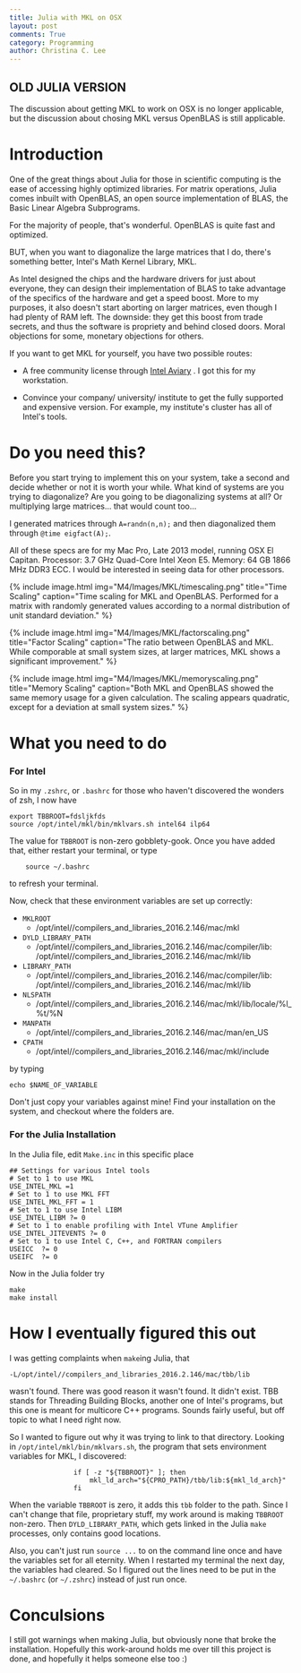 ```yaml
---
title: Julia with MKL on OSX
layout: post
comments: True
category: Programming
author: Christina C. Lee
---
```


## OLD JULIA VERSION

The discussion about getting MKL to work on OSX is no longer applicable, but the discussion about chosing MKL versus OpenBLAS is still applicable.

# Introduction

One of the great things about Julia for those in scientific computing is the ease of accessing highly optimized libraries.  For matrix operations, Julia comes inbuilt with OpenBLAS, an open source implementation of BLAS, the Basic Linear Algebra Subprograms.

For the majority of people, that's wonderful. OpenBLAS is quite fast and optimized.

BUT, when you want to diagonalize the large matrices that I do, there's something better, Intel's Math Kernel Library, MKL.

As Intel designed the chips and the hardware drivers for just about everyone, they can design their implementation of BLAS to take advantage of the specifics of the hardware and get a speed boost.  More to my purposes, it also doesn't start aborting on larger matrices, even though I had plenty of RAM left.  The downside: they get this boost from trade secrets, and thus the software is propriety and behind closed doors.  Moral objections for some, monetary objections for others.

If you want to get MKL for yourself, you have two possible routes:

* A free community license through [Intel Aviary](https://software.intel.com/sites/campaigns/nest/) . I got this for my workstation.

* Convince your company/ university/ institute to get the fully supported and expensive version. For example, my institute's cluster has all of Intel's tools.

# Do you need this?

Before you start trying to implement this on your system, take a second and decide whether or not it is worth your while.   What kind of systems are you trying to diagonalize? Are you going to be diagonalizing systems at all?  Or multiplying large matrices... that would count too...

I generated matrices through `A=randn(n,n);` and then diagonalized them through `@time eigfact(A);`.

 All of these specs are for my Mac Pro, Late 2013 model, running OSX El Capitan.  Processor: 3.7 GHz Quad-Core Intel Xeon E5.  Memory: 64 GB 1866 MHz DDR3 ECC.  I would be interested in seeing data for other processors.   

{% include image.html img="M4/Images/MKL/timescaling.png" title="Time Scaling" caption="Time scaling for MKL and OpenBLAS.  Performed for a matrix with randomly generated values according to a normal distribution of unit standard deviation." %}

{% include image.html img="M4/Images/MKL/factorscaling.png" title="Factor Scaling" caption="The ratio between OpenBLAS and MKL.  While comporable at small system sizes, at larger matrices, MKL shows a significant improvement." %}

{% include image.html img="M4/Images/MKL/memoryscaling.png" title="Memory Scaling" caption="Both MKL and OpenBLAS showed the same memory usage for a given calculation.  The scaling appears quadratic, except for a deviation at small system sizes." %}


# What you need to do

### For Intel
So in my `.zshrc`, or `.bashrc` for those who haven't discovered the wonders of zsh, I now have

```
export TBBROOT=fdsljkfds
source /opt/intel/mkl/bin/mklvars.sh intel64 ilp64
```
The value for `TBBROOT` is non-zero gobblety-gook.
Once you have added that, either restart your terminal, or type

```
	source ~/.bashrc
```
to refresh your terminal.

Now, check that these environment variables are set up correctly:

* `MKLROOT`
	* /opt/intel//compilers_and_libraries_2016.2.146/mac/mkl
* `DYLD_LIBRARY_PATH`
	* /opt/intel//compilers_and_libraries_2016.2.146/mac/compiler/lib: /opt/intel//compilers_and_libraries_2016.2.146/mac/mkl/lib
*  `LIBRARY_PATH`
	* /opt/intel//compilers_and_libraries_2016.2.146/mac/compiler/lib: /opt/intel//compilers_and_libraries_2016.2.146/mac/mkl/lib
* `NLSPATH`
	* /opt/intel//compilers_and_libraries_2016.2.146/mac/mkl/lib/locale/%l_%t/%N
* `MANPATH`
	* /opt/intel//compilers_and_libraries_2016.2.146/mac/man/en_US
* `CPATH`
	* /opt/intel//compilers_and_libraries_2016.2.146/mac/mkl/include

by typing

```
echo $NAME_OF_VARIABLE
```
Don't just copy your variables against mine! Find your installation on the system, and checkout where the folders are.

### For the Julia Installation
In the Julia file, edit `Make.inc` in this specific place

```
## Settings for various Intel tools
# Set to 1 to use MKL
USE_INTEL_MKL =1
# Set to 1 to use MKL FFT
USE_INTEL_MKL_FFT = 1
# Set to 1 to use Intel LIBM
USE_INTEL_LIBM ?= 0
# Set to 1 to enable profiling with Intel VTune Amplifier
USE_INTEL_JITEVENTS ?= 0
# Set to 1 to use Intel C, C++, and FORTRAN compilers
USEICC  ?= 0
USEIFC  ?= 0
```
Now in the Julia folder try

```
make
make install
```


# How I eventually figured this out
I was getting complaints when `make`ing Julia, that

```
-L/opt/intel//compilers_and_libraries_2016.2.146/mac/tbb/lib
```
wasn't found.  There was good reason it wasn't found. It didn't exist.  TBB stands for Threading Building Blocks, another one of Intel's programs, but this one is meant for multicore C++ programs.  Sounds fairly useful, but off topic to what I need right now.

So I wanted to figure out why it was trying to link to that directory.  Looking in `/opt/intel/mkl/bin/mklvars.sh`, the program that sets environment variables for MKL, I discovered:

```
                if [ -z "${TBBROOT}" ]; then
                    mkl_ld_arch="${CPRO_PATH}/tbb/lib:${mkl_ld_arch}"
                fi
```

When the variable `TBBROOT` is zero, it adds this `tbb` folder to the path.   Since I can't change that file, proprietary stuff, my work around is making `TBBROOT` non-zero.  Then `DYLD_LIBRARY_PATH`, which gets linked in the Julia `make` processes, only contains good locations.

Also, you can't just run `source ...` to on the command line once and have the variables set for all eternity.  When I restarted my terminal the next day, the variables had cleared.  So I figured out the lines need to be put in the `~/.bashrc` (or `~/.zshrc`) instead of just run once.

# Conculsions

I still got warnings when making Julia, but obviously none that broke the installation.  Hopefully this work-around holds me over till this project is done, and hopefully it helps someone else too :)
